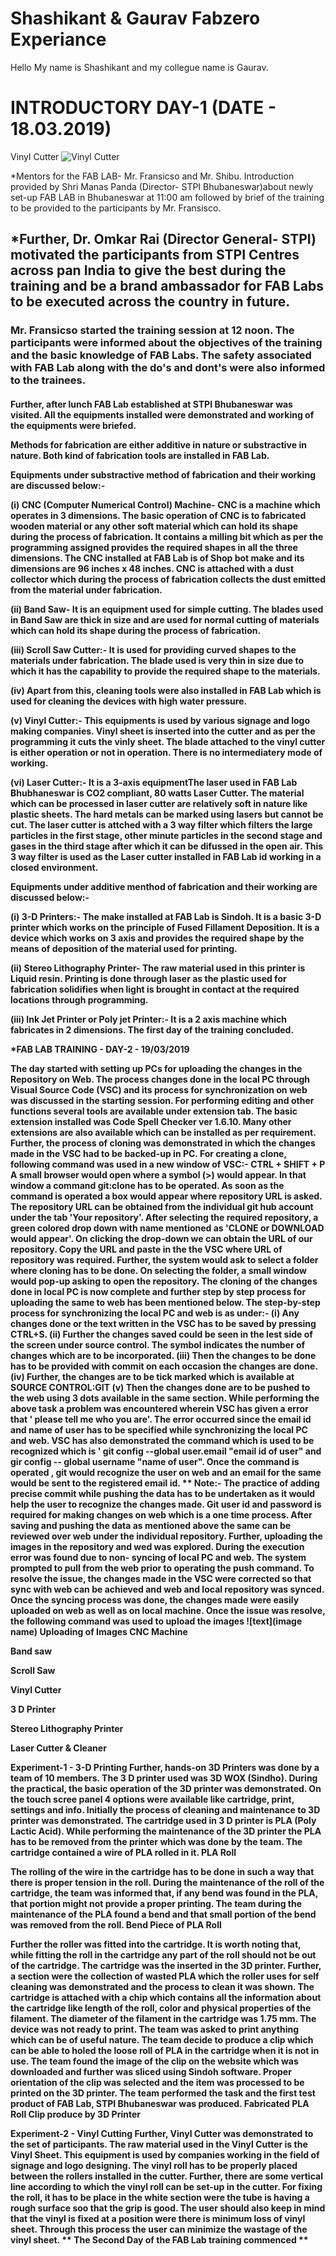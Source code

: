
# Shashikant & Gaurav Fabzero Experiance
Hello My name is Shashikant and my collegue name is Gaurav.<h1>

# INTRODUCTORY DAY-1 (DATE - 18.03.2019)

Vinyl Cutter
![Vinyl Cutter](/img/img1.jpg)

*Mentors for the FAB LAB- Mr. Fransicso and Mr. Shibu.
Introduction provided by Shri Manas Panda (Director- STPI Bhubaneswar)about newly set-up FAB LAB in Bhubaneswar at 11:00 am followed by brief of the training to be provided to the participants by Mr. Fransisco.<h2>

*Further, Dr. Omkar Rai (Director General- STPI) motivated the participants from STPI Centres across pan India to give the best during the training and be a brand ambassador for FAB Labs to be executed across the country in future.<h3>

Mr. Fransicso started the training session at 12 noon. The participants were informed about the objectives of the training and the basic knowledge of FAB Labs. The safety associated with FAB Lab along with the do's and dont's were also informed to the trainees.<h4>

Further, after lunch FAB Lab established at STPI Bhubaneswar was visited. All the equipments installed were demonstrated and working of the equipments were briefed.

Methods for fabrication are either additive in nature or substractive in nature. Both kind of fabrication tools are installed in FAB Lab.

Equipments under substractive method of fabrication and their working are discussed below:-

(i) CNC (Computer Numerical Control) Machine- CNC is a machine which operates in 3 dimensions. The basic operation of CNC is to fabricated wooden material or any other soft material which can hold its shape during the process of fabrication. It contains a milling bit which as per the programming assigned provides the required shapes in all the three dimensions. The CNC installed at FAB Lab is of Shop bot make and its dimensions are 96 inches x 48 inches. CNC is attached with a dust collector which during the process of fabrication collects the dust emitted from the material under fabrication.

(ii) Band Saw- It is an equipment used for simple cutting. The blades used in Band Saw are thick in size and are used for normal cutting of materials which can hold its shape during the process of fabrication.

(iii) Scroll Saw Cutter:- It is used for providing curved shapes to the materials under fabrication. The blade used is very thin in size due to which it has the capability to provide the required shape to the materials.

(iv) Apart from this, cleaning tools were also installed in FAB Lab which is used for cleaning the devices with high water pressure.

(v) Vinyl Cutter:- This equipments is used by various signage and logo making companies. Vinyl sheet is inserted into the cutter and as per the programming it cuts the vinly sheet. The blade attached to the vinyl cutter is either operation or not in operation. There is no intermediatery mode of working.

(vi) Laser Cutter:- It is a 3-axis equipmentThe laser used in FAB Lab Bhubhaneswar is CO2 compliant, 80 watts Laser Cutter. The material which can be processed in laser cutter are relatively soft in nature like plastic sheets. The hard metals can be marked using lasers but cannot be cut. The laser cutter is attched with a 3 way filter which filters the large particles in the first stage, other minute particles in the second stage and gases in the third stage after which it can be difussed in the open air. This 3 way filter is used as the Laser cutter installed in FAB Lab id working in a closed environment.

Equipments under additive menthod of fabrication and their working are discussed below:-

(i) 3-D Printers:- The make installed at FAB Lab is Sindoh. It is a basic 3-D printer which works on the principle of Fused Fillament Deposition. It is a device which works on 3 axis and provides the required shape by the means of deposition of the material used for printing.

(ii) Stereo Lithography Printer- The raw material used in this printer is Liquid resin. Printing is done through laser as the plastic used for fabrication solidifies when light is brought in contact at the required locations through programming.

(iii) Ink Jet Printer or Poly jet Printer:- It is a 2 axis machine which fabricates in 2 dimensions.
The first day of the training concluded. 

*FAB LAB TRAINING - DAY-2 - 19/03/2019

The day started with setting up PCs for uploading the changes in the Repository on Web. The process changes done in the local PC through Visual Source Code (VSC) and its process for synchronization on web was discussed in the starting session. For performing editing and other functions several tools are available under extension tab. The basic extension installed was Code Spell Checker ver 1.6.10. Many other extensions are also available which can be installed as per requirement.
Further, the process of cloning was demonstrated in which the changes made in the VSC had to be backed-up in PC. For creating a clone, following command was used in a new window of VSC:-
CTRL + SHIFT + P
A small browser would open where a symbol (>) would appear. In that window a command git:clone has to be operated. As soon as the command is operated a box would appear where repository URL is asked. The repository URL can be obtained from the individual git hub account under the tab 'Your repository'. After selecting the required repository, a green colored drop down with name mentioned as 'CLONE or DOWNLOAD would appear'. On clicking the drop-down we can obtain the URL of our repository. Copy the URL and paste in the the VSC where URL of repository was required.
Further, the system would ask to select a folder where cloning has to be done. On selecting the folder, a small window would pop-up asking to open the repository. The cloning of the changes done in local PC is now complete and further step by step process for uploading the same to web has been mentioned below.
The step-by-step process for synchronizing the local PC and web is as under:-
(i) Any changes done or the text written in the VSC has to be saved by pressing CTRL+S.
(ii) Further the changes saved could be seen in the lest side of the screen under source control. The symbol indicates the number of changes which are to be incorporated.
(iii) Then the changes to be done has to be provided with commit on each occasion the changes are done.
(iv) Further, the changes are to be tick marked which is available at SOURCE CONTROL:GIT
(v) Then the changes done are to be pushed to the web using 3 dots available in the same section.
While performing the above task a problem was encountered wherein VSC has given a error that ' please tell me who you are'. The error occurred since the email id and name of user has to be specified while synchronizing the local PC and web. VSC has also demonstrated the command which is used to be recognized which is ' git config --global user.email "email id of user" and gir config -- global username "name of user".
Once the command is operated , git would recognize the user on web and an email for the same would be sent to the registered email id.
** Note:- The practice of adding precise commit while pushing the data has to be undertaken as it would help the user to recognize the changes made.
Git user id and password is required for making changes on web which is a one time process. After saving and pushing the data as mentioned above the same can be reviewed over web under the individual repository.
Further, uploading the images in the repository and wed was explored. During the execution error was found due to non- syncing of local PC and web. The system prompted to pull from the web prior to operating the push command. To resolve the issue, the changes made in the VSC were corrected so that sync with web can be achieved and web and local repository was synced. Once the syncing process was done, the changes made were easily uploaded on web as well as on local machine.
Once the issue was resolve, the following command was used to upload the images
![text](image name)
Uploading of Images
CNC Machine
 
Band saw
 
Scroll Saw
 
Vinyl Cutter
 
3 D Printer
 
Stereo Lithography Printer
 
Laser Cutter & Cleaner
 
 
Experiment-1 - 3-D Printing
Further, hands-on 3D Printers was done by a team of 10 members. The 3 D printer used was 3D WOX (Sindho). During the practical, the basic operation of the 3D printer was demonstrated. On the touch scree panel 4 options were available like cartridge, print, settings and info. Initially the process of cleaning and maintenance to 3D printer was demonstrated. The cartridge used in 3 D printer is PLA (Poly Lactic Acid). While performing the maintenance of the 3D printer the PLA has to be removed from the printer which was done by the team. The cartridge contained a wire of PLA rolled in it.
PLA Roll
 
The rolling of the wire in the cartridge has to be done in such a way that there is proper tension in the roll. During the maintenance of the roll of the cartridge, the team was informed that, if any bend was found in the PLA, that portion might not provide a proper printing. The team during the maintenance of the PLA found a bend and that small portion of the bend was removed from the roll.
Bend Piece of PLA Roll
 
Further the roller was fitted into the cartridge. It is worth noting that, while fitting the roll in the cartridge any part of the roll should not be out of the cartridge. The cartridge was the inserted in the 3D printer. Further, a section were the collection of wasted PLA which the roller uses for self cleaning was demonstrated and the process to clean it was shown. The cartridge is attached with a chip which contains all the information about the cartridge like length of the roll, color and physical properties of the filament. The diameter of the filament in the cartridge was 1.75 mm.
The device was not ready to print. The team was asked to print anything which can be of useful nature. The team decide to produce a clip which can be able to holed the loose roll of PLA in the cartridge when it is not in use. The team found the image of the clip on the website which was downloaded and further was sliced using Sindoh software. Proper orientation of the clip was selected and the item was processed to be printed on the 3D printer. The team performed the task and the first test product of FAB Lab, STPI Bhubaneswar was produced.
Fabricated PLA Roll Clip produce by 3D Printer
 
Experiment-2 - Vinyl Cutting
Further, Vinyl Cutter was demonstrated to the set of participants. The raw material used in the Vinyl Cutter is the Vinyl Sheet. This equipment is used by companies working in the field of signage and logo designing. The vinyl roll has to be properly placed between the rollers installed in the cutter. Further, there are some vertical line according to which the vinyl roll can be set-up in the cutter. For fixing the roll, it has to be place in the white section were the tube is having a rough surface soo that the grip is good. The user should also keep in mind that the vinyl is fixed at a position were there is minimum loss of vinyl sheet. Through this process the user can minimize the wastage of the vinyl sheet.
** The Second Day of the FAB Lab training commenced **

